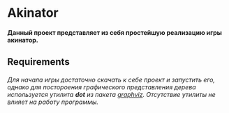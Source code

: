 # Akinator
#### Данный проект представляет из себя простейшую реализацию игры акинатор.
## Requirements
###### Для начала игры достаточно скачать к себе проект и запустить его, однако для постороения графического представления дерева используется утилита **dot** из пакета [graphviz](https://graphviz.org/). Отсутствие утилиты не влияет на работу программы.
